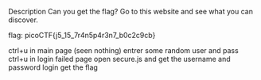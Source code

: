 Description
Can you get the flag?
Go to this website and see what you can discover.



flag: picoCTF{j5_15_7r4n5p4r3n7_b0c2c9cb}

ctrl+u in main page (seen nothing)
entrer some random user and pass
ctrl+u in login failed page
open secure.js and get the username and password
login
get the flag 
